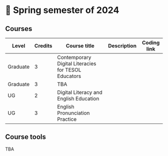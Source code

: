 # 🌱 Spring semester of 2024

## Courses

|Level|Credits|Course title|Description|Coding link|
|---|---|---|---|---|
|Graduate|3|Contemporary Digital Literacies for TESOL Educators |||
|Graduate|3|TBA |||
|UG|2|Digital Literacy and English Education|||
|UG|3|English Pronunciation Practice|||

## Course tools 
TBA
